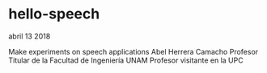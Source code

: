 # hello-speech

abril 13 2018 

Make experiments on speech applications
Abel Herrera Camacho
Profesor Titular de la Facultad de Ingeniería
UNAM
Profesor visitante en la UPC

